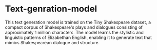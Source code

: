 # Text-genration-model
This text generation model is trained on the Tiny Shakespeare dataset, a compact corpus of Shakespeare's plays and dialogues consisting of approximately 1 million characters. The model learns the stylistic and linguistic patterns of Elizabethan English, enabling it to generate text that mimics Shakespearean dialogue and structure.
